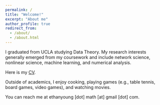 ```yaml
---
permalink: /
title: "Welcome!"
excerpt: "About me"
author_profile: true
redirect_from: 
  - /about/
  - /about.html
---
```


I graduated from UCLA studying Data Theory. My research interests generally emerged from my coursework and include network science, nonlinear science, machine learning, and numerical analysis.

Here is my <a href="https://github.com/ethanjyoung/ethanjyoung.github.io/raw/master/files/CV.pdf" download>CV</a>.

Outside of academics, I enjoy cooking, playing games (e.g., table tennis, board games, video games), and watching movies.

You can reach me at ethanyoung \[dot\] math \[at\] gmail \[dot\] com.
